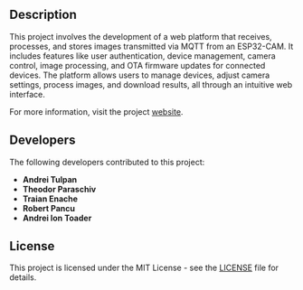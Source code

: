 ## Description
This project involves the development of a web platform that receives, processes, and stores images
transmitted via MQTT from an ESP32-CAM. It includes features like user authentication, device management,
camera control, image processing, and OTA firmware updates for connected devices. The platform allows
users to manage devices, adjust camera settings, process images, and download results, all through
an intuitive web interface.

For more information, visit the project [website](https://neuraleye.thezion.one/).

## Developers

The following developers contributed to this project:

- **Andrei Tulpan**
- **Theodor Paraschiv**
- **Traian Enache**
- **Robert Pancu**
- **Andrei Ion Toader**

## License

This project is licensed under the MIT License - see the [LICENSE](LICENSE) file for details.
